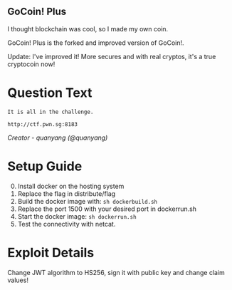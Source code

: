 GoCoin! Plus
---------

I thought blockchain was cool, so I made my own coin.

GoCoin! Plus is the forked and improved version of GoCoin!.

Update: I've improved it! More secures and with real cryptos, it's a true cryptocoin now!

# Question Text

```
It is all in the challenge.

http://ctf.pwn.sg:8183
```

*Creator - quanyang (@quanyang)*

# Setup Guide

0. Install docker on the hosting system
1. Replace the flag in distribute/flag
2. Build the docker image with: `sh dockerbuild.sh`
3. Replace the port 1500 with your desired port in dockerrun.sh
4. Start the docker image: `sh dockerrun.sh`
5. Test the connectivity with netcat.

# Exploit Details

Change JWT algorithm to HS256, sign it with public key and change claim values!